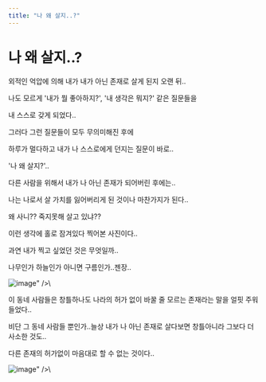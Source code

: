 ```yaml
---
title: "나 왜 살지..?"
---
```

# 나 왜 살지..?

외적인 억압에 의해 내가 내가 아닌 존재로 살게 된지 오랜 뒤..

나도 모르게 '내가 뭘 좋아하지?', '내 생각은 뭐지?' 같은 질문들을 

내 스스로 갖게 되었다..

그러다 그런 질문들이 모두 무의미해진 후에

하루가 멀다하고 내가 나 스스로에게 던지는 질문이 바로..

'나 왜 살지?'..

다른 사람을 위해서 내가 나 아닌 존재가 되어버린 후에는..

나는 나로서 살 가치를 잃어버리게 된 것이나 마찬가지가 된다..

왜 사니?? 죽지못해 살고 있냐??

이런 생각에 홀로 잠겨있다 찍어본 사진이다..

과연 내가 찍고 싶었던 것은 무엇일까..

나무인가 하늘인가 아니면 구름인가..젠장..

![image](1591a69268d36082f28c9a9ef4dc3880.png)" />\


이 동네 사람들은 창틀하나도 나라의 허가 없이 바꿀 줄 모르는 존재라는 말을 얼핏 주워들었다..

비단 그 동네 사람들 뿐인가..늘상 내가 나 아닌 존재로 살다보면 창틀아니라 그보다 더 사소한 것도..

다른 존재의 허가없이 마음대로 할 수 없는 것이다..

![image](b618b45e21ee045a1307ca538bb168d0.png)" />\


